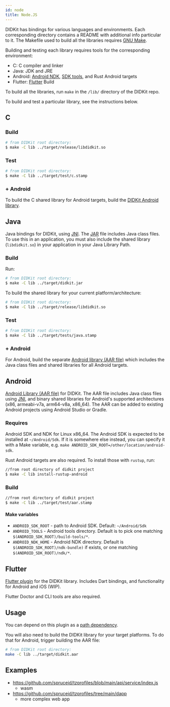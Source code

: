 ```yaml
---
id: node
title: Node.JS
---
```

[path-packages]: https://dart.dev/tools/pub/dependencies#path-packages
[packages-plugins]: https://flutter.dev/developing-packages/

DIDKit has bindings for various languages and environments. Each corresponding directory contains a README with additional info particular to it. The Makefile used to build all the libraries requires [GNU Make](https://www.gnu.org/software/make/).

Building and testing each library requires tools for the corresponding environment:

* C: C compiler and linker
* Java: JDK and JRE
* Android: [Android NDK](https://developer.android.com/ndk/), [SDK tools](https://developer.android.com/studio/), and Rust Android targets
* Flutter: [Flutter](https://github.com/flutter/flutter)
Build

To build all the libraries, run `make` in the `/lib/` directory of the DIDKit repo.

To build and test a particular library, see the instructions below.

## C

### Build

```sh
# from DIDKit root directory:
$ make -C lib ../target/release/libdidkit.so
```

### Test

```sh
# from DIDKit root directory:
$ make -C lib ../target/test/c.stamp
```

### + Android

To build the C shared library for Android targets, build the [DIDKit Android library](#android).

## Java

Java bindings for DIDKit, using [JNI][]. The [JAR][] file includes Java class files. To use this in an application, you must also include the shared library (`libdidkit.so`) in your application in your Java Library Path.

### Build

Run:
```sh
# from DIDKit root directory:
$ make -C lib ../target/didkit.jar
```

To build the shared library for your current platform/architecture:
```sh
# from DIDKit root directory:
$ make -C lib ../target/release/libdidkit.so
```

### Test

```sh
# from DIDKit root directory:
$ make -C lib ../target/tests/java.stamp
```

### + Android

For Android, build the separate [Android library (AAR file)](#android) which includes the Java class files and shared libraries for all Android targets.

[JAR]: https://en.wikipedia.org/wiki/JAR_(file_format)
[JNI]: https://en.wikipedia.org/wiki/Java_Native_Interface


## Android

[Android Library (AAR file)][AAR] for DIDKit. The AAR file includes Java class files using [JNI][], and binary shared libraries for Android's supported architectures (x86, armeabi-v7a, arm64-v8a, x86\_64). The AAR can be added to existing Android projects using Android Studio or Gradle.

### Requires

Android SDK and NDK for Linux x86\_64. The Android SDK is expected to be installed at `~/Android/Sdk`. If it is somewhere else instead, you can specify it with a Make variable, e.g. `make ANDROID_SDK_ROOT=/other/location/android-sdk`. 

Rust Android targets are also required. To install those with `rustup`, run:
```sh
//from root directory of didkit project
$ make -C lib install-rustup-android
```

### Build

```sh
//from root directory of didkit project
$ make -C lib ../target/test/aar.stamp
```

#### Make variables

- `ANDROID_SDK_ROOT` - path to Android SDK. Default: `~/Android/Sdk`
- `ANDROID_TOOLS` - Android tools directory. Default is to pick one matching `$(ANDROID_SDK_ROOT)/build-tools/*`.
- `ANDROID_NDK_HOME` - Android NDK directory. Default is `$(ANDROID_SDK_ROOT)/ndk-bundle)` if exists, or one matching `$(ANDROID_SDK_ROOT)/ndk/*`.

[AAR]: https://developer.android.com/studio/projects/android-library.html#aar-contents
[JNI]: https://en.wikipedia.org/wiki/Java_Native_Interface

## Flutter

[Flutter plugin][packages-plugins] for the DIDKit library. Includes Dart bindings, and functionality for Android and iOS (WIP).

Flutter Doctor and CLI tools are also required.

## Usage

You can depend on this plugin as a [path dependency][path-packages].

You will also need to build the DIDKit library for your target platforms.
To do that for Android, trigger building the AAR file:

```sh
# from DIDKit root directory:
make -C lib ../target/didkit.aar
```










## Examples

- https://github.com/spruceid/tzprofiles/blob/main/api/service/index.js
  - wasm
- https://github.com/spruceid/tzprofiles/tree/main/dapp
  - more complex web app